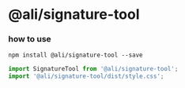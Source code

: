 # @ali/signature-tool

### how to use
```shell
npm install @ali/signature-tool --save
```

```javascript
import SignatureTool from '@ali/signature-tool';
import '@ali/signature-tool/dist/style.css';
```
